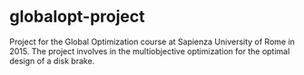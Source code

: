 # globalopt-project
Project for the Global Optimization course at Sapienza University of Rome in 2015. The project involves in the multiobjective optimization for the optimal design of a disk brake. 
